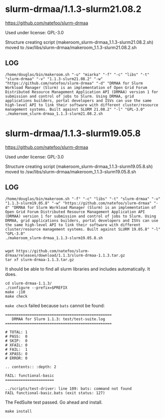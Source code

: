 slurm-drmaa/1.1.3-slurm21.08.2
========================

<https://github.com/natefoo/slurm-drmaa>

Used under license:
GPL-3.0


Structure creating script (makeroom_slurm-drmaa_1.1.3-slurm21.08.2.sh) moved to /sw/libs/slurm-drmaa/makeroom_1.1.3-slurm21.08.2.sh

LOG
---

    /home/douglas/bin/makeroom.sh "-u" "miarka" "-f" "-c" "libs" "-t" "slurm-drmaa" "-v" "1.1.3-slurm21.08.2" "-w" "https://github.com/natefoo/slurm-drmaa" "-d" "DRMAA for Slurm Workload Manager (Slurm) is an implementation of Open Grid Forum Distributed Resource Management Application API (DRMAA) version 1 for submission and control of jobs to Slurm. Using DRMAA, grid applications builders, portal developers and ISVs can use the same high-level API to link their software with different cluster/resource management systems. Built against SLURM 21.08.2" "-l" "GPL-3.0"
    ./makeroom_slurm-drmaa_1.1.3-slurm21.08.2.sh
slurm-drmaa/1.1.3-slurm19.05.8
========================

<https://github.com/natefoo/slurm-drmaa>

Used under license:
GPL-3.0


Structure creating script (makeroom_slurm-drmaa_1.1.3-slurm19.05.8.sh) moved to /sw/libs/slurm-drmaa/makeroom_1.1.3-slurm19.05.8.sh

LOG
---

    /home/douglas/bin/makeroom.sh "-f" "-c" "libs" "-t" "slurm-drmaa" "-v" "1.1.3-slurm19.05.8" "-w" "https://github.com/natefoo/slurm-drmaa" "-d" "DRMAA for Slurm Workload Manager (Slurm) is an implementation of Open Grid Forum Distributed Resource Management Application API (DRMAA) version 1 for submission and control of jobs to Slurm. Using DRMAA, grid applications builders, portal developers and ISVs can use the same high-level API to link their software with different cluster/resource management systems. Built against SLURM 19.05.8" "-l" "GPL-3.0"
    ./makeroom_slurm-drmaa_1.1.3-slurm19.05.8.sh


    wget https://github.com/natefoo/slurm-drmaa/releases/download/1.1.3/slurm-drmaa-1.1.3.tar.gz
    tar xf slurm-drmaa-1.1.3.tar.gz 

It should be able to find all slurm libraries and includes automatically.  It does.

    cd slurm-drmaa-1.1.3/
    ./configure --prefix=$PREFIX
    make -j10
    make check

`make check` failed because `bats` cannot be found:


    ================================================
       DRMAA for Slurm 1.1.3: test/test-suite.log
    ================================================

    # TOTAL: 1
    # PASS:  0
    # SKIP:  0
    # XFAIL: 0
    # FAIL:  1
    # XPASS: 0
    # ERROR: 0

    .. contents:: :depth: 2

    FAIL: functional-basic
    ======================

    ../scripts/test-driver: line 109: bats: command not found
    FAIL functional-basic.bats (exit status: 127)


The FedSuite test passed. Go ahead and install.

    make install

